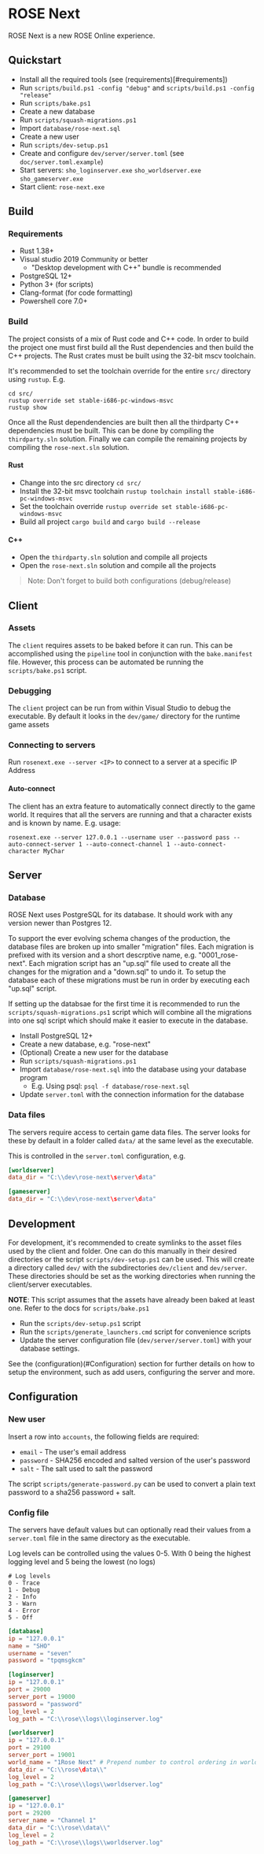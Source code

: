 # ROSE Next

ROSE Next is a new ROSE Online experience.

## Quickstart

- Install all the required tools (see (requirements)[#requirements])
- Run `scripts/build.ps1 -config "debug"` and `scripts/build.ps1 -config "release"`
- Run `scripts/bake.ps1`
- Create a new database
- Run `scripts/squash-migrations.ps1`
- Import `database/rose-next.sql`
- Create a new user
- Run `scripts/dev-setup.ps1`
- Create and configure `dev/server/server.toml` (see `doc/server.toml.example`)
- Start servers: `sho_loginserver.exe` `sho_worldserver.exe` `sho_gameserver.exe`
- Start client: `rose-next.exe`

## Build

### Requirements

- Rust 1.38+
- Visual studio 2019 Community or better
  - "Desktop development with C++" bundle is recommended
- PostgreSQL 12+
- Python 3+ (for scripts)
- Clang-format (for code formatting)
- Powershell core 7.0+

### Build

The project consists of a mix of Rust code and C++ code. In order to build the project one must
first build all the Rust dependencies and then build the C++ projects. The Rust crates must be
built using the 32-bit mscv toolchain.

It's recommended to set the toolchain override for the entire `src/` directory using `rustup`. E.g.

```
cd src/
rustup override set stable-i686-pc-windows-msvc
rustup show
```

Once all the Rust dependendencies are built then all the thirdparty C++ dependencies must be built.
This can be done by compiling the `thirdparty.sln` solution. Finally we can compile the remaining
projects by compiling the `rose-next.sln` solution.

#### Rust

- Change into the src directory `cd src/`
- Install the 32-bit msvc toolchain `rustup toolchain install stable-i686-pc-windows-msvc`
- Set the toolchain override `rustup override set stable-i686-pc-windows-msvc`
- Build all project `cargo build` and `cargo build --release`

#### C++

- Open the `thirdparty.sln` solution and compile all projects
- Open the `rose-next.sln` solution and compile all the projects

> Note: Don't forget to build both configurations (debug/release)

## Client

### Assets

The `client` requires assets to be baked before it can run. This can be
accomplished using the `pipeline` tool in conjunction with the `bake.manifest`
file. However, this process can be automated be running the `scripts/bake.ps1` script.

### Debugging

The `client` project can be run from within Visual Studio to debug the executable. By default
it looks in the `dev/game/` directory for the runtime game assets

### Connecting to servers

Run `rosenext.exe --server <IP>` to connect to a server at a specific IP Address

#### Auto-connect

The client has an extra feature to automatically connect directly to the game
world. It requires that all the servers are running and that a character exists
and is known by name. E.g. usage:

```
rosenext.exe --server 127.0.0.1 --username user --password pass --auto-connect-server 1 --auto-connect-channel 1 --auto-connect-character MyChar
```

## Server

### Database

ROSE Next uses PostgreSQL for its database. It should work with any version
newer than Postgres 12.

To support the ever evolving schema changes of the production, the database
files are broken up into smaller "migration" files. Each migration is prefixed
with its version and a short descrptive name, e.g. "0001_rose-next". Each
migration script has an "up.sql" file used to create all the changes for the
migration and a "down.sql" to undo it. To setup the database each of these
migrations must be run in order by executing each "up.sql" script.

If setting up the databsae for the first time it is recommended to run the
`scripts/squash-migrations.ps1` script which will combine all the migrations
into one sql script which should make it easier to execute in the database.

- Install PostgreSQL 12+
- Create a new database, e.g. "rose-next"
- (Optional) Create a new user for the database
- Run `scripts/squash-migrations.ps1`
- Import `database/rose-next.sql` into the database using your database program
  - E.g. Using psql: `psql -f database/rose-next.sql`
- Update `server.toml` with the connection information for the database

### Data files

The servers require access to certain game data files. The server looks for these by default in a
folder called `data/` at the same level as the executable.

This is controlled in the `server.toml` configuration, e.g.

```toml
[worldserver]
data_dir = "C:\\dev\rose-next\server\data"

[gameserver]
data_dir = "C:\\dev\rose-next\server\data"
```

## Development

For development, it's recommended to create symlinks to the asset files used by
the client and folder. One can do this manually in their desired directories or
the script `scripts/dev-setup.ps1` can be used. This will create a directory
called `dev/` with the subdirectories `dev/client` and `dev/server`. These
directories should be set as the working directories when running the
client/server executables.

**NOTE**: This script assumes that the assets have already been baked at least
one. Refer to the docs for `scripts/bake.ps1`

- Run the `scripts/dev-setup.ps1` script
- Run the `scripts/generate_launchers.cmd` script for convenience scripts
- Update the server configuration file (`dev/server/server.toml`) with your
  database settings.

See the (configuration)(#Configuration) section for further details on how to
setup the environment, such as add users, configuring the server and more.

## Configuration

### New user

Insert a row into `accounts`, the following fields are required:

- `email` - The user's email address
- `password` - SHA256 encoded and salted version of the user's password
- `salt` - The salt used to salt the password

The script `scripts/generate-password.py` can be used to convert a plain text
password to a sha256 password + salt.

### Config file

The servers have default values but can optionally read their values from a `server.toml` file in the
same directory as the executable.

Log levels can be controlled using the values 0-5. With 0 being the highest logging level and 5 being the lowest (no logs)

```
# Log levels
0 - Trace
1 - Debug
2 - Info
3 - Warn
4 - Error
5 - Off
```

```toml
[database]
ip = "127.0.0.1"
name = "SHO"
username = "seven"
password = "tpqmsgkcm"

[loginserver]
ip = "127.0.0.1"
port = 29000
server_port = 19000
password = "password"
log_level = 2
log_path = "C:\\rose\\logs\\loginserver.log"

[worldserver]
ip = "127.0.0.1"
port = 29100
server_port = 19001
world_name = "1Rose Next" # Prepend number to control ordering in world list
data_dir = "C:\\rose\data\\"
log_level = 2
log_path = "C:\\rose\\logs\\worldserver.log"

[gameserver]
ip = "127.0.0.1"
port = 29200
server_name = "Channel 1"
data_dir = "C:\\rose\\data\\"
log_level = 2
log_path = "C:\\rose\\logs\\worldserver.log"
```
